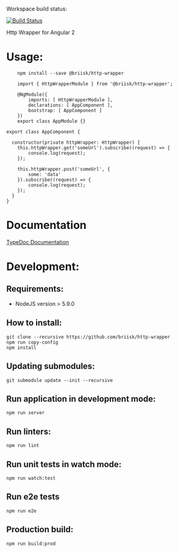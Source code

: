 Workspace build status:

[![Build Status](https://semaphoreci.com/api/v1/briisk-co/http-wrapper/branches/master/badge.svg)](https://semaphoreci.com/briisk-co/http-wrapper)

Http Wrapper for Angular 2

# Usage:

```
    npm install --save @briisk/http-wrapper
```

```
    import { HttpWrapperModule } from '@briisk/http-wrapper';

    @NgModule({
        imports: [ HttpWrapperModule ],
        declarations: [ AppComponent ],
        bootstrap: [ AppComponent ]
    })
    export class AppModule {}
```

```
export class AppComponent {

  constructor(private httpWrapper: HttpWrapper) {
    this.httpWrapper.get('someUrl').subscribe((request) => {
        console.log(request);
    });

    this.httpWrapper.post('someUrl', {
        some: 'data'
    }).subscribe((request) => {
        console.log(request);
    });
  }
}
```

# Documentation

[TypeDoc Documentation](https://briisk.github.io/http-wrapper/doc/classes/_http_wrapper_.httpwrapper.html)

# Development:

## Requirements:

* NodeJS version > 5.9.0

## How to install:
```
git clone --recursive https://github.com/briisk/http-wrapper
npm run copy-config
npm install
```

## Updating submodules:
```
git submodule update --init --recursive
```

## Run application in development mode:
```
npm run server
```

## Run linters:
```
npm run lint
```

## Run unit tests in watch mode:
```
npm run watch:test
```

## Run e2e tests
```
npm run e2e
```

## Production build:
```
npm run build:prod
```
